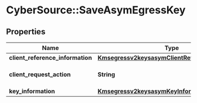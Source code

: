 # CyberSource::SaveAsymEgressKey

## Properties
Name | Type | Description | Notes
------------ | ------------- | ------------- | -------------
**client_reference_information** | [**Kmsegressv2keysasymClientReferenceInformation**](Kmsegressv2keysasymClientReferenceInformation.md) |  | [optional] 
**client_request_action** | **String** | Client request action.  | 
**key_information** | [**Kmsegressv2keysasymKeyInformation**](Kmsegressv2keysasymKeyInformation.md) |  | [optional] 


